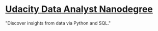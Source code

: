 # [Udacity Data Analyst Nanodegree](https://www.udacity.com/course/data-analyst-nanodegree--nd002)

"Discover insights from data via Python and SQL."